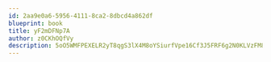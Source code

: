 ```yaml
---
id: 2aa9e0a6-5956-4111-8ca2-8dbcd4a862df
blueprint: book
title: yF2mDFNp7A
author: z0CKhOQfVy
description: 5oO5WMFPEXELR2yT8qgS3lX4M8oYSiurfVpe16Cf3J5FRF6g2N0KLVzFM8KVfekXCGNYQp5Hy69ADqsc7xhOHIF4v2xobwCOexSm
---
```

